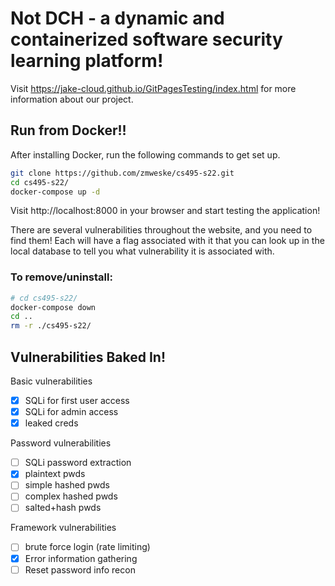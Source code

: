 # Not DCH - a dynamic and containerized software security learning platform!

Visit https://jake-cloud.github.io/GitPagesTesting/index.html for more information about our project. 

## Run from Docker!!

After installing Docker, run the following commands to get set up. 

```sh
git clone https://github.com/zmweske/cs495-s22.git
cd cs495-s22/ 
docker-compose up -d
```

Visit http://localhost:8000 in your browser and start testing the application!

There are several vulnerabilities throughout the website, and you need to find them! Each will have a flag associated with it that you can look up in the local database to tell you what vulnerability it is associated with. 

### To remove/uninstall:
```sh
# cd cs495-s22/
docker-compose down
cd ..
rm -r ./cs495-s22/
```

## Vulnerabilities Baked In!
Basic vulnerabilities
- [x] SQLi for first user access
- [x] SQLi for admin access
- [x] leaked creds

Password vulnerabilities
- [ ] SQLi password extraction
- [x] plaintext pwds
- [ ] simple hashed pwds
- [ ] complex hashed pwds
- [ ] salted+hash pwds

Framework vulnerabilities
- [ ] brute force login (rate limiting)
- [x] Error information gathering
- [ ] Reset password info recon
